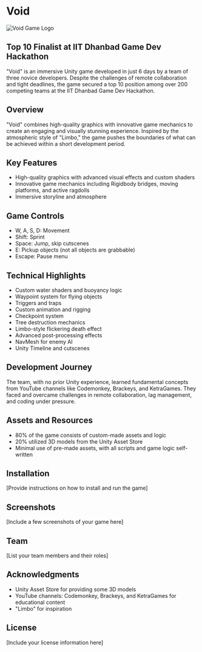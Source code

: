 # Void

![Void Game Logo](screenshots/img1.png)

## Top 10 Finalist at IIT Dhanbad Game Dev Hackathon

"Void" is an immersive Unity game developed in just 6 days by a team of three novice developers. Despite the challenges of remote collaboration and tight deadlines, the game secured a top 10 position among over 200 competing teams at the IIT Dhanbad Game Dev Hackathon.

## Overview

"Void" combines high-quality graphics with innovative game mechanics to create an engaging and visually stunning experience. Inspired by the atmospheric style of "Limbo," the game pushes the boundaries of what can be achieved within a short development period.

## Key Features

- High-quality graphics with advanced visual effects and custom shaders
- Innovative game mechanics including Rigidbody bridges, moving platforms, and active ragdolls
- Immersive storyline and atmosphere

## Game Controls

- W, A, S, D: Movement
- Shift: Sprint
- Space: Jump, skip cutscenes
- E: Pickup objects (not all objects are grabbable)
- Escape: Pause menu

## Technical Highlights

- Custom water shaders and buoyancy logic
- Waypoint system for flying objects
- Triggers and traps
- Custom animation and rigging
- Checkpoint system
- Tree destruction mechanics
- Limbo-style flickering death effect
- Advanced post-processing effects
- NavMesh for enemy AI
- Unity Timeline and cutscenes

## Development Journey

The team, with no prior Unity experience, learned fundamental concepts from YouTube channels like Codemonkey, Brackeys, and KetraGames. They faced and overcame challenges in remote collaboration, lag management, and coding under pressure.

## Assets and Resources

- 80% of the game consists of custom-made assets and logic
- 20% utilized 3D models from the Unity Asset Store
- Minimal use of pre-made assets, with all scripts and game logic self-written

## Installation

[Provide instructions on how to install and run the game]

## Screenshots

[Include a few screenshots of your game here]

## Team

[List your team members and their roles]

## Acknowledgments

- Unity Asset Store for providing some 3D models
- YouTube channels: Codemonkey, Brackeys, and KetraGames for educational content
- "Limbo" for inspiration

## License

[Include your license information here]

